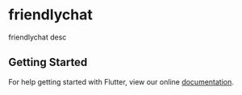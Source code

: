 # friendlychat

friendlychat desc

## Getting Started

For help getting started with Flutter, view our online
[documentation](https://flutter.io/).
